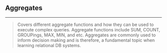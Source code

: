 ## Aggregates
---
> Covers different aggregate functions and how they can be used to execute complex queries. Aggregate functions include SUM, COUNT, GROUPings, MAX, MIN, and etc. 
> Aggregates are commonly used to inform decision making and is therefore, a fundamental topic when learning relational DB systems.
